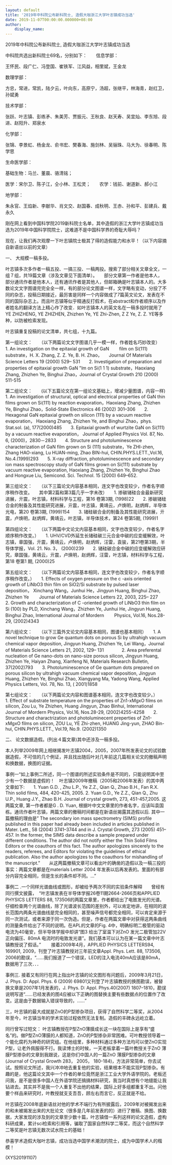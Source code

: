 ```yaml
---
layout: default
title: '2019年中科院公布新科院士, 造假大咖浙江大学叶志镇成功当选'
date: 2019-11-07T00:00:00.000000+08:00
author:
    display_name: 
---
```


2019年中科院公布新科院士, 造假大咖浙江大学叶志镇成功当选

中科院共选出新科院士69名，分别如下：　　信息学部：

王怀民、段广仁、冯登国、崔铁军、江风益，相里斌，王金龙

数理学部：

方忠，常进，常凯，陆夕云，叶向东，高原宁，汤超，张继平，林海青，赵红卫，孙斌勇

技术学部：

张跃、叶志镇、彭练矛、朱美芳、贾振元、王秋良、赵天寿、吴宜灿、李东旭、段进、赵阳升、郑泉水

化学部：

张锦、李景虹、杨金龙、俞书宏、樊春海、施剑林、吴骊珠、马大为、徐春明、陈学思

生命医学部：

基础生物：马兰、董晨、骆清铭；

医学：宋尔卫、陈子江，仝小林、王松灵；　　农学：钱前、谢道新、郝小江

地学部：

朱永官、王焰新、李献华、肖文交、赵国春、成秋明、王赤、孙和平、彭建兵、戴永久

刚在网上看到中国科学院2019新科院士名单，其中造假的浙江大学叶志镇成功当选为2019年中国科学院院士，这难道不是中国科学界的奇耻大辱吗？

现在，让我们再次观摩一下叶志镇院士极其了得的造假能力和水平！（以下内容摘自新语丝以前的文章）

一、	大规模一稿多投。

叶志镇多次多作者一稿五投、一搞三投、一稿两投。搜索了部分相关文章全文，一组７组，共19篇文章（涉及文章见下面清单）。　　部分文章第一作者是他本人，部分通讯作者是他本人，还有通讯作者是其他人，但邮箱确是叶志镇本人的。大多数论文文字图谱完完全全一样，有的部分论文图谱一样，文字略有变动，分投了不同的杂志，投稿日期接近，最厉害是同样一个内容做成了7篇英文论文，发表在不同的国际杂志上。而且叶志镇等似乎精通反打假术，在abstract和作者顺序以及作者姓名的翻译方法上精心作了改变．如叶志镇本人的英文名在一稿多投时就用了YE ZHIZHENG,  YE ZHIZHEN, Zhizhen Ye, YE Zhi-Zhen, Z Z Ye,  Z. Z. YE等多种，以防被检索发现。

叶志镇重复投稿的论文清单，共七组，十九篇。

第一组论文：　　（以下两篇论文文字图谱几乎一模一样，作者姓名巧妙改变）　　1.        An investigation on the epitaxial growth of GaN 　　film on Si(111) substrate，H. X. Zhang, Z. Z. Ye, B. H. Zhao，　　Journal Of Materials Science Letters 19 (2000) 529– 531　　2.        Investigation of preparation and properties of epitaxial growth GaN "lm on Si(1 1 1) substrate，Haoxiang Zhang, Zhizhen Ye, Binghui Zhao，Journal of Crystal Growth 210 (2000) 511-515

第二组论文：　　(以下五篇论文在第一组论文基础上，增减少量图谱，内容一样)　　1.        An investigation of structural, optical and electrical properties of GaN thin films grown on Si(111) by reaction evaporation，Haoxiang Zhang, Zhizhen Ye, Binghui Zhao，Solid-State Electronics 46 (2002) 301–306　　2.        Hexagonal GaN epitaxial growth on silicon (111) by a vacuum reactive evaporation， Haoxiang Zhang, Zhizhen Ye, and Binghui Zhao，phys. Stat.sol. (a), 177(2000)485　　3.      Epitaxial growth of wurtzite GaN on Si(111) by a vacuum reactive evaporation， Journal of Applied Physics Vol. 87, No. 6, (2000)，2830－2833　　4.        Structure and photoluminescence characterization of GaN film grown on Si (111) substrate，Ye ZHI-zhen, Zhang HAO-xiang, Lu HUAN-ming, Zhao BIN-hui, CHIN.PHYS.LETT.,Vol.16, No.4.(1999)293　　5.        X-ray diffraction, photoluminescence and secondary ion mass spectroscopy study of GaN films grown on Si(111) substrate by vacuum reactive evaporation, Haoxiang Zhang, Zhizhen Ye, Binghui Zhao and Hongxue Liu, Semicond. Sci. Technol. 15 (2000) 649–652.

第三组论文：　　（以下三篇论文内容基本相同，连文字也改变较少，作者名字顺序稍作改变。　　其中第2篇和第3篇几乎一字未改）　　1.        掺碳锗硅合金最新研究进展，亓震，叶志镇，材料科学与工程，第16 卷第3期, (1998)22　　2.        掺碳锗硅合金的制备及其性能研究进展，亓震，叶志镇，黄靖云，卢焕明，赵炳辉，半导体光电，第20 卷第3期, (1999)154　　3.        锗硅碳合金的制备及其性能研究进展，亓震，卢焕明，赵炳辉，黄靖云，叶志镇，半导体技术，第24 卷第5期, (1999)1

第四组论文：　　（以下两篇中文论文内容基本相同，文字也改变较少，作者名字顺序稍作改变。）　　1.        UHV/CVD外延生长锗硅碳三元合金中碳的应变缓解效，叶志镇，章国强，亓震，黄靖云，卢焕明，赵炳辉，汪雷，袁骏，第21卷第3期，半导体学报，Vol. 21. No. 3， (2000)239　　2.        锗硅碳合金中碳的应变缓解效应研究，章国强，黄靖云，亓震，卢焕明，赵炳辉，汪雷，叶志镇，材料科学与工程，第18 卷第1 期, (2000)25

第五组论文：　　（以下两篇论文内容基本相同，连文字也改变较少，作者名字顺序稍作改变。）　　1.        Effects of oxygen pressure on the c -axis oriented growth of LiNbO3 thin film on SiO2/Si substrate by pulsed laser deposition， Xinchang Wang，Junhui He，Jingyun Huang, Binghui Zhao, Zhizhen Ye　　 Journal of Materials Science Letters 22, 2003, 225– 227　　2.        Growth and characterization of C -oriented growth of LiNbO3 thin film on Si (100) by PLD, Xinchang Wang，Zhizhen Ye, Junhui He, Jingyun Huang, Binghui Zhao, International Journal of Mordern 　　Physics, Vol.16, Nos.28-29, (2002)4343

第六组论文：　　（以下三篇外文论文内容基本相同，图谱也基本相同）　　1.        A novel technique to grow Ge quantum dots on porous Si by ultrahigh vacuum chemical vapor deposition, Jingyun Huang, Zhizhen Ye, Lei Wang，Journal of Materials Science Letters 21, 2002, 129– 131　　　　2.        Area preferental nucleation of Ge nano-dots on nano-size porous silicon, Jingyun Huang, Zhizhen Ye, Haiyan Zhang, Xianfeng Ni, Materials Research Bulletin, 37(2002)793　　3.        Photoluminescence of Ge quantum dots prepared on porous silicon by ultrahigh vacuum chemical vapor deposition, Jingyun Huang, Zhizhen Ye, Binghui Zhao, Xiangyang Ma, Yadong Wang, Applied Physics Letters, Vol. 78, No. 13, ( 2001)1858

第七组论文：　　（以下两篇论文内容和图谱基本相同，连文字也改变较少。）　　1.        Effect of substrate temperature on the properties of Zn1-xMgxO films on silicon, Zou Lu, Ye Zhizhen, Huang Jingyun, Zhao Binhui, International Journal of Mordern Physics, Vol.16, Nos.28-29, (2002)4255-4258　　2.        Structure and charactrization and photoluminecent preperties of Zn1-xMgxO films on silicon, ZOU Lu, YE Zhi-zhen, HUANG Jing-yun, ZHAO Bin-hui, CHIN.PHYS.LETT., Vol.19, No.9. (2002)1350

二、	论文数据造假。(列出４篇文章)其中还涉及一稿多投。

本人列举2009年网上相继揭发叶志镇2004，2005，2007年所发表论文的试验数据造假，不可信的几个例证，并且找出随后叶对几年前这几篇相关论文的撤稿声明和换数据，换图的证据。

事例一“如上事例二所述，同一个图谱的所述实验条件是不同的，只能说明其中至少有一个数据是虚假的！　叶志镇2009年撤稿（2005和2006年发表）的其中两文章如下:　　1. Yuan G.D. , Zhu L.P., Ye Z.Z., Qian Q., Zhao B.H., Fan R.X. Thin solid films, 484, 420-425, 2005.  2. Yuan G.D., Ye Z.Z., Qian Q., Zhu U.P., Huang J.Y., Zhao B.H. Journal of crystal growth, 273, 451-457,2005. 这两篇文章, 第一作者都是G . D. Yuan, 根据叶中文文章里的作者名字，应该叫袁国栋。通讯作者叶志镇，两篇文章的撤稿时间都是在新语丝揭露其造假以后. 其中一篇撤稿的理由是” The secondary ion mass spectrometry (SIMS) profile published in this paper had already been included in articles published in Mater. Lett., 58 (2004) 3741–3744 and in J. Crystal Growth, 273 (2005) 451–457. In the former, the SIMS data describe a sample prepared under different conditions. The author did not notify either the Thin Solid Films Editors or the coauthors of this fact. The author apologizes sincerely to the readers, referees, and Editors for violating the guidelines of ethical publication. Also the author apologizes to the coauthors for mishandling of the manuscript.”　　从这两篇撤稿文章可以看出叶的确凿的造假以及一稿三投的事实：两篇文章都是在materials Letter 2004 年发表以后再发表的。里面的有部分内容完全相同，但是生长的条件却不同。…”

事例二 .一个同样光谱曲线或图形，却被给予两次不同的实验条件解释　　曾经有同行撰文披露，　“叶志镇发表在半导体学报26卷11期2664-2666页和APPLIED PHYSICS LETTERS 88, 173506的两篇文章里，作者都给出了电致发光的光谱。仔细检查两个光谱曲线，除了光谱波长范围的差别外，可以肯定地讲，在相同的波长范围内两条光谱曲线是完全相同的，甚至噪声信号都完全相同，可以肯定来源于同一次测试，或者来源于同一次伪造。但是，作者在两篇文章中对获得这两条曲线的测量条件给出了不同的说明。在APL的文章的Fig. 4中，明确标明二极管的驱动电流为40毫安，但半导体学报中却讲“图3 给出了室温下对ZnO 发光二极管加22V 正向偏压、80mA 电流时的电致发光谱”。我们基本可以认为在某一篇文章中叶志镇教授说了假话。” 　　接着2009年4月，APPLIED PHYSICS LETTERS94, 169901, 2009，刊登了叶志镇教授对三年前文章Appl. Phys. Lett. 88, 173506, 2006的勘误，“……我们报道了一个错误，LED的注入电流40mA应该是80mA，数据用了三次．．．

事例三. 接着又有同行在网上指出叶志镇的论文图形有问题后，2009年3月21日，J. Phys. D: Appl. Phys. 6 (2009) 69801又刊登了叶志镇教授的换图勘误，被替换文章是2007年1月发表的，J. Phys. D: Appl. Phys.40(2007) 1807–1810，勘误说明写道“……已经发表的图4应被以下正确的图替换主要有些数据点的位置作了改变。这是由于数据输入错误导致的，……”

三，叶志镇的最大成就是ZnO的P型掺杂项目，获得了自然科学二等奖，从2004年至今，叶志镇当年的学术实验过程依然无法复制。造假的丰碑永远屹立着。

同行曾写过短文： 叶志镇教授在P型ZnO薄膜成长这一块在国际上是享有“盛名”的。做P型ZnO薄膜的人都知道，ZnO的P型掺杂非常困难。可叶教授领导着一个能化腐朽为神奇的研究组。在他组里，多种材料通过多种方法均可以使ZnO实现P型，让老外佩服得不行。我读博士的时候，一天老板拿着一篇叶教授关于ZnO 薄膜P型掺杂的文章到我跟说，这是你们中国人的一篇ZnO 薄膜P型掺杂的文章(Journal of Crystal Growth 283， 2005， 180-184)，方法非常简单，你去试试。按照论文所述，我兴冲冲地去重复他的实验，结果根本不能实现P型掺杂。有趣的是，他这篇论文其中一个作者的单位竟然是浙江工业大学外语学院的。老板还问我，是不是很多中国人在外语学院还搞搞材料研究，我当时真想有个地缝能让我钻进去。其实并不是我一个人重复不出他的结果，国际上好多组都重复不出。问他要个样品来研究时，叶教授就支支吾吾，顾左右而言它，反正就是不给。

叶志镇在2008年底新语丝对他的学术不端行为有所披露后，2009年对被揭发出来的和未被揭发出来的大批论文（很多是几年前发表的的）进行了撤稿、换图、换数据，大家发现的涉及到的文章至少数十篇，叶志镇借一系列这样的论文造假，虚构科研成果，累计sci检索和引用等，骗取了国家自然科学二等奖，而这个自然科学二等奖是叶志镇无数次试水院士的基础！

恭喜学术造假大咖叶志镇，成功当选中国学术潮流的院士，成为中国学术人的楷模！

(XYS20191107)

